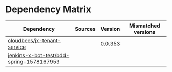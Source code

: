 # Dependency Matrix

Dependency | Sources | Version | Mismatched versions
---------- | ------- | ------- | -------------------
[cloudbees/jx-tenant-service](https://github.com/cloudbees/jx-tenant-service) |  | [0.0.353](https://github.com/cloudbees/jx-tenant-service/releases/tag/v0.0.353) | 
[jenkins-x-bot-test/bdd-spring-1578167953](https://github.com/jenkins-x-bot-test/bdd-spring-1578167953.git) |  | []() | 
